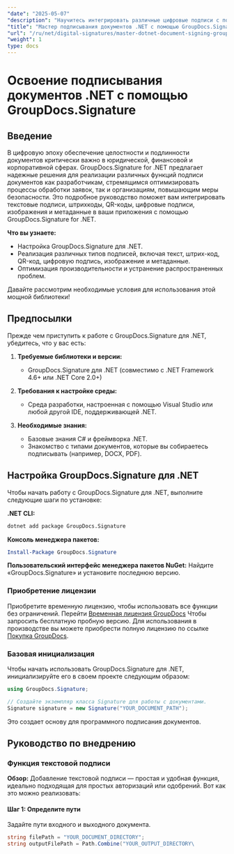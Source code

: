 ```yaml
---
"date": "2025-05-07"
"description": "Научитесь интегрировать различные цифровые подписи с помощью GroupDocs.Signature для .NET. Повысьте безопасность документов и оптимизируйте процессы."
"title": "Мастер подписывания документов .NET с помощью GroupDocs.Signature для безопасных цифровых подписей"
"url": "/ru/net/digital-signatures/master-dotnet-document-signing-groupdocs-signature/"
"weight": 1
type: docs
---
```

# Освоение подписывания документов .NET с помощью GroupDocs.Signature

## Введение

В цифровую эпоху обеспечение целостности и подлинности документов критически важно в юридической, финансовой и корпоративной сферах. GroupDocs.Signature for .NET предлагает надежные решения для реализации различных функций подписи документов как разработчикам, стремящимся оптимизировать процессы обработки заявок, так и организациям, повышающим меры безопасности. Это подробное руководство поможет вам интегрировать текстовые подписи, штрихкоды, QR-коды, цифровые подписи, изображения и метаданные в ваши приложения с помощью GroupDocs.Signature for .NET.

**Что вы узнаете:**
- Настройка GroupDocs.Signature для .NET.
- Реализация различных типов подписей, включая текст, штрих-код, QR-код, цифровую подпись, изображение и метаданные.
- Оптимизация производительности и устранение распространенных проблем.

Давайте рассмотрим необходимые условия для использования этой мощной библиотеки!

## Предпосылки

Прежде чем приступить к работе с GroupDocs.Signature для .NET, убедитесь, что у вас есть:

1. **Требуемые библиотеки и версии:**
   - GroupDocs.Signature для .NET (совместимо с .NET Framework 4.6+ или .NET Core 2.0+)

2. **Требования к настройке среды:**
   - Среда разработки, настроенная с помощью Visual Studio или любой другой IDE, поддерживающей .NET.

3. **Необходимые знания:**
   - Базовые знания C# и фреймворка .NET.
   - Знакомство с типами документов, которые вы собираетесь подписывать (например, DOCX, PDF).

## Настройка GroupDocs.Signature для .NET

Чтобы начать работу с GroupDocs.Signature для .NET, выполните следующие шаги по установке:

**.NET CLI:**
```bash
dotnet add package GroupDocs.Signature
```

**Консоль менеджера пакетов:**
```powershell
Install-Package GroupDocs.Signature
```

**Пользовательский интерфейс менеджера пакетов NuGet:**
Найдите «GroupDocs.Signature» и установите последнюю версию.

### Приобретение лицензии

Приобретите временную лицензию, чтобы использовать все функции без ограничений. Перейти [Временная лицензия GroupDocs](https://purchase.groupdocs.com/temporary-license/) Чтобы запросить бесплатную пробную версию. Для использования в производстве вы можете приобрести полную лицензию по ссылке [Покупка GroupDocs](https://purchase.groupdocs.com/buy).

### Базовая инициализация

Чтобы начать использовать GroupDocs.Signature для .NET, инициализируйте его в своем проекте следующим образом:

```csharp
using GroupDocs.Signature;

// Создайте экземпляр класса Signature для работы с документами.
Signature signature = new Signature("YOUR_DOCUMENT_PATH");
```

Это создает основу для программного подписания документов.

## Руководство по внедрению

### Функция текстовой подписи

**Обзор:**
Добавление текстовой подписи — простая и удобная функция, идеально подходящая для простых авторизаций или одобрений. Вот как это можно реализовать:

#### Шаг 1: Определите пути
Задайте пути входного и выходного документа.

```csharp
string filePath = "YOUR_DOCUMENT_DIRECTORY";
string outputFilePath = Path.Combine("YOUR_OUTPUT_DIRECTORY\